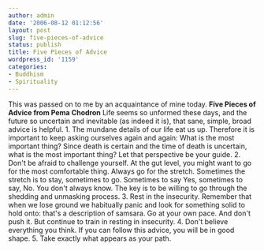 ```yaml
---
author: admin
date: '2006-08-12 01:12:56'
layout: post
slug: five-pieces-of-advice
status: publish
title: Five Pieces of Advice
wordpress_id: '1159'
categories:
- Buddhism
- Spirituality
---
```


This was passed on to me by an acquaintance of mine today. **Five Pieces
of Advice from Pema Chodron** Life seems so unformed these days, and the
future so uncertain and inevitable (as indeed it is), that sane, simple,
broad advice is helpful. 1. The mundane details of our life eat us up.
Therefore it is important to keep asking ourselves again and again: What
is the most important thing? Since death is certain and the time of
death is uncertain, what is the most important thing? Let that
perspective be your guide. 2. Don't be afraid to challenge yourself. At
the gut level, you might want to go for the most comfortable thing.
Always go for the stretch. Sometimes the stretch is to stay, sometimes
to go. Sometimes to say Yes, sometimes to say, No. You don't always
know. The key is to be willing to go through the shedding and unmasking
process. 3. Rest in the insecurity. Remember that when we lose ground we
habitually panic and look for something solid to hold onto: that's a
description of samsara. Go at your own pace. And don't push it. But
continue to train in resting in insecurity. 4. Don't believe everything
you think. If you can follow this advice, you will be in good shape. 5.
Take exactly what appears as your path.
